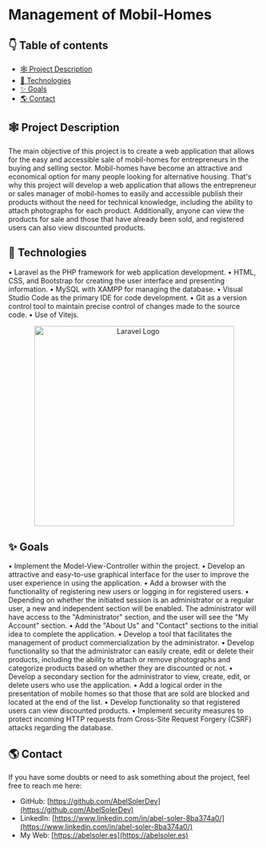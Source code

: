 # Management of Mobil-Homes

## 👇 Table of contents

-   [🕸️ Project Description](#-project-description)
-   [🚀 Technologies](#-technologies)
-   [✨ Goals](#-goals)
-   [🌎 Contact](#-contact)

## 🕸️ Project Description

The main objective of this project is to create a web application that allows for the easy and accessible sale of mobil-homes for entrepreneurs in the buying and selling sector. Mobil-homes have become an attractive and economical option for many people looking for alternative housing. That's why this project will develop a web application that allows the entrepreneur or sales manager of mobil-homes to easily and accessible publish their products without the need for technical knowledge, including the ability to attach photographs for each product. Additionally, anyone can view the products for sale and those that have already been sold, and registered users can also view discounted products.

## 🚀 Technologies

• Laravel as the PHP framework for web application development.
• HTML, CSS, and Bootstrap for creating the user interface and presenting information.
• MySQL with XAMPP for managing the database.
• Visual Studio Code as the primary IDE for code development.
• Git as a version control tool to maintain precise control of changes made to the source code.
• Use of Vitejs.

<p align="center"><a href="https://laravel.com" target="_blank"><img src="https://raw.githubusercontent.com/laravel/art/master/logo-lockup/5%20SVG/2%20CMYK/1%20Full%20Color/laravel-logolockup-cmyk-red.svg" width="400" alt="Laravel Logo"></a></p>

## ✨ Goals

• Implement the Model-View-Controller within the project.
• Develop an attractive and easy-to-use graphical interface for the user to improve the user experience in using the application.
• Add a browser with the functionality of registering new users or logging in for registered users.
• Depending on whether the initiated session is an administrator or a regular user, a new and independent section will be enabled. The administrator will have access to the "Administrator" section, and the user will see the "My Account" section.
• Add the "About Us" and "Contact" sections to the initial idea to complete the application.
• Develop a tool that facilitates the management of product commercialization by the administrator.
• Develop functionality so that the administrator can easily create, edit or delete their products, including the ability to attach or remove photographs and categorize products based on whether they are discounted or not.
• Develop a secondary section for the administrator to view, create, edit, or delete users who use the application.
• Add a logical order in the presentation of mobile homes so that those that are sold are blocked and located at the end of the list.
• Develop functionality so that registered users can view discounted products.
• Implement security measures to protect incoming HTTP requests from Cross-Site Request Forgery (CSRF) attacks regarding the database.

## 🌎 Contact

If you have some doubts or need to ask something about the project, feel free to reach me here:

-   GitHub: [https://github.com/AbelSolerDev](https://github.com/AbelSolerDev)
-   LinkedIn: [https://www.linkedin.com/in/abel-soler-8ba374a0/](https://www.linkedin.com/in/abel-soler-8ba374a0/)
-   My Web: [https://abelsoler.es](https://abelsoler.es)
